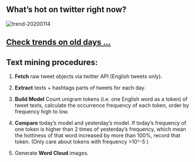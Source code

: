 ## What’s hot on twitter right now?

![trend-20200114][wordcloud]

[wordcloud]: https://raw.githubusercontent.com/xdqc/tweet-trend-everyday/master/word-cloud/trend-20200114.png?token=AF5V4P7ADR6KQBZ4CEDTNIK6AXRMU "trend-20200114"

## [Check trends on old days ...](https://github.com/xdqc/tweet-trend-everyday/tree/master/word-cloud)

## Text mining procedures:

1. **Fetch** raw tweet objects via twitter API (English tweets only).

2. **Extract** texts + hashtags parts of tweets for each day.

3. **Build Model** Count unigram tokens (i.e. one English word as a token) of tweet texts, calculate the occurrence frequency of each token, order by frequency high to low.

4. **Compare** today’s model and yesterday’s model. If today’s frequency of one token is higher than 2 times of yesterday’s frequency, which mean the hottiness of that word increased by more than 100%, record that token. (Only care about tokens with frequency >10^-5 )

5. Generate **Word Cloud** images.
